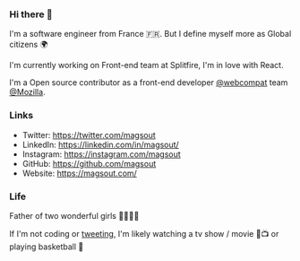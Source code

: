 ### Hi there 👋

I'm a software engineer from France 🇫🇷. But I define myself more as Global citizens 🌍

I'm currently working on Front-end team at Splitfire, I'm in love with React.

I'm a Open source contributor as a front-end developer [@webcompat](https://github.com/webcompat/) team [@Mozilla](https://www.mozilla.org).

### Links

- Twitter: https://twitter.com/magsout
- LinkedIn: https://linkedin.com/in/magsout/
- Instagram: https://instagram.com/magsout
- GitHub: https://github.com/magsout
- Website: https://magsout.com/ 


### Life

Father of two wonderful girls 👨‍👩‍👧‍👧‍

If I'm not coding or [tweeting](https://twitter.com/magsout), I'm likely watching a tv show / movie 🎥📺 or playing basketball 🏀

